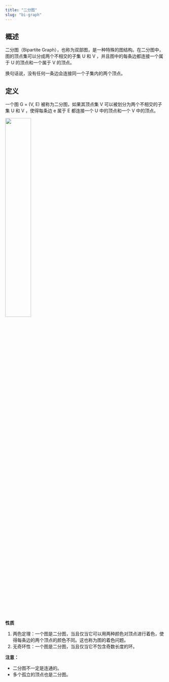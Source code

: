 ```yaml
---
title: "二分图"
slug: "bi-graph"
---
```



## 概述

二分图（Bipartite Graph），也称为双部图，是一种特殊的图结构。在二分图中，图的顶点集可以分成两个不相交的子集  U  和  V ，并且图中的每条边都连接一个属于  U  的顶点和一个属于  V  的顶点。

换句话说，没有任何一条边会连接同一个子集内的两个顶点。

## 定义

一个图  G = (V, E)  被称为二分图，如果其顶点集  V  可以被划分为两个不相交的子集  U  和  V ，使得每条边  e 属于 E  都连接一个  U  中的顶点和一个  V  中的顶点。

<img src="/img/wiki/bi-gragh/simple-bipartite-graph.png" alt="" width="40%"/>

**性质**

1.	两色定理：一个图是二分图，当且仅当它可以用两种颜色对顶点进行着色，使得每条边的两个顶点的颜色不同。这也称为图的着色问题。
2.	无奇环性：一个图是二分图，当且仅当它不包含奇数长度的环。

**注意：**
- 二分图不一定是连通的。
- 多个孤立的顶点也是二分图。
